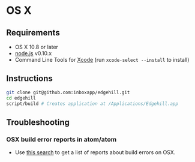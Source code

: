 # OS X

## Requirements

  * OS X 10.8 or later
  * [node.js](http://nodejs.org/download/) v0.10.x
  * Command Line Tools for [Xcode](https://developer.apple.com/xcode/downloads/) (run `xcode-select --install` to install)

## Instructions

  ```sh
  git clone git@github.com:inboxapp/edgehill.git
  cd edgehill
  script/build # Creates application at /Applications/Edgehill.app
  ```

## Troubleshooting

### OSX build error reports in atom/atom
* Use [this search](https://github.com/atom/atom/search?q=label%3Abuild-error+label%3Aos-x&type=Issues) to get a list of reports about build errors on OSX.
